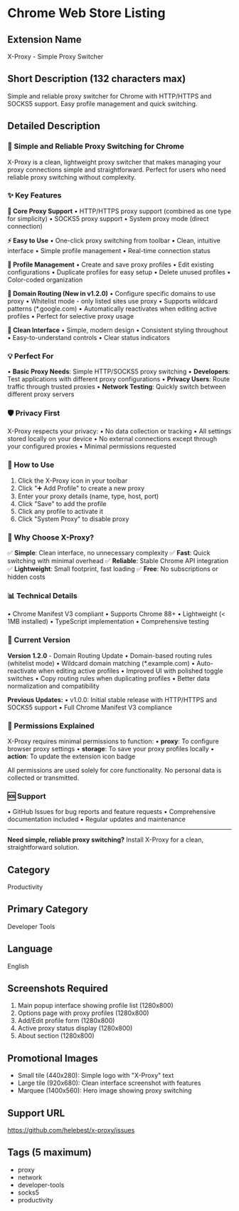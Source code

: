 # Chrome Web Store Listing

## Extension Name
X-Proxy - Simple Proxy Switcher

## Short Description (132 characters max)
Simple and reliable proxy switcher for Chrome with HTTP/HTTPS and SOCKS5 support. Easy profile management and quick switching.

## Detailed Description

### 🚀 Simple and Reliable Proxy Switching for Chrome

X-Proxy is a clean, lightweight proxy switcher that makes managing your proxy connections simple and straightforward. Perfect for users who need reliable proxy switching without complexity.

### ✨ Key Features

**🔄 Core Proxy Support**
• HTTP/HTTPS proxy support (combined as one type for simplicity)
• SOCKS5 proxy support
• System proxy mode (direct connection)

**⚡ Easy to Use**
• One-click proxy switching from toolbar
• Clean, intuitive interface
• Simple profile management
• Real-time connection status

**📝 Profile Management**
• Create and save proxy profiles
• Edit existing configurations
• Duplicate profiles for easy setup
• Delete unused profiles
• Color-coded organization

**🎯 Domain Routing (New in v1.2.0)**
• Configure specific domains to use proxy
• Whitelist mode - only listed sites use proxy
• Supports wildcard patterns (*.google.com)
• Automatically reactivates when editing active profiles
• Perfect for selective proxy usage

**🎨 Clean Interface**
• Simple, modern design
• Consistent styling throughout
• Easy-to-understand controls
• Clear status indicators

### 💡 Perfect For

• **Basic Proxy Needs**: Simple HTTP/SOCKS5 proxy switching
• **Developers**: Test applications with different proxy configurations
• **Privacy Users**: Route traffic through trusted proxies
• **Network Testing**: Quickly switch between different proxy servers

### 🛡️ Privacy First

X-Proxy respects your privacy:
• No data collection or tracking
• All settings stored locally on your device
• No external connections except through your configured proxies
• Minimal permissions requested

### 📱 How to Use

1. Click the X-Proxy icon in your toolbar
2. Click "➕ Add Profile" to create a new proxy
3. Enter your proxy details (name, type, host, port)
4. Click "Save" to add the profile
5. Click any profile to activate it
6. Click "System Proxy" to disable proxy

### 🌟 Why Choose X-Proxy?

✅ **Simple**: Clean interface, no unnecessary complexity
✅ **Fast**: Quick switching with minimal overhead
✅ **Reliable**: Stable Chrome API integration
✅ **Lightweight**: Small footprint, fast loading
✅ **Free**: No subscriptions or hidden costs

### 📊 Technical Details

• Chrome Manifest V3 compliant
• Supports Chrome 88+
• Lightweight (< 1MB installed)
• TypeScript implementation
• Comprehensive testing

### 🔄 Current Version

**Version 1.2.0** - Domain Routing Update
• Domain-based routing rules (whitelist mode)
• Wildcard domain matching (*.example.com)
• Auto-reactivate when editing active profiles
• Improved UI with polished toggle switches
• Copy routing rules when duplicating profiles
• Better data normalization and compatibility

**Previous Updates:**
• v1.0.0: Initial stable release with HTTP/HTTPS and SOCKS5 support
• Full Chrome Manifest V3 compliance

### 📝 Permissions Explained

X-Proxy requires minimal permissions to function:
• **proxy**: To configure browser proxy settings
• **storage**: To save your proxy profiles locally
• **action**: To update the extension icon badge

All permissions are used solely for core functionality. No personal data is collected or transmitted.

### 🆘 Support

• GitHub Issues for bug reports and feature requests
• Comprehensive documentation included
• Regular updates and maintenance

---

**Need simple, reliable proxy switching?** Install X-Proxy for a clean, straightforward solution.

## Category
Productivity

## Primary Category
Developer Tools

## Language
English

## Screenshots Required
1. Main popup interface showing profile list (1280x800)
2. Options page with proxy profiles (1280x800)
3. Add/Edit profile form (1280x800)
4. Active proxy status display (1280x800)
5. About section (1280x800)

## Promotional Images
- Small tile (440x280): Simple logo with "X-Proxy" text
- Large tile (920x680): Clean interface screenshot with features
- Marquee (1400x560): Hero image showing proxy switching

## Support URL
https://github.com/helebest/x-proxy/issues

## Tags (5 maximum)
- proxy
- network
- developer-tools
- socks5
- productivity
